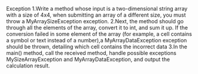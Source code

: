 Exception
1.Write a method whose input is a two-dimensional string array with a size of 4x4, when submitting an array of a different size, you must throw a MyArraySizeException exception.
2.Next, the method should go through all the elements of the array, convert it to int, and sum it up. If the conversion failed in some element of the array (for example, a cell contains a symbol or text instead of a number),a MyArrayDataException exception should be thrown, detailing which cell contains the incorrect data
3.In the main() method, call the received method, handle possible exceptions MySizeArrayException and MyArrayDataException, and output the calculation result.
